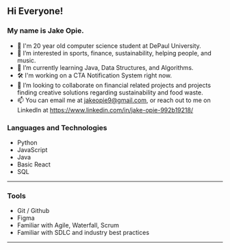 ## Hi Everyone!
### My name is **Jake Opie**. 


- 👋 I'm 20 year old computer science student at DePaul University.
- 👀 I’m interested in sports, finance, sustainability, helping people, and music.
- 🌱 I’m currently learning Java, Data Structures, and Algorithms.
- 🛠️ I'm working on a CTA Notification System right now.
- 💞️ I’m looking to collaborate on financial related projects and projects finding creative solutions regarding sustainability and food waste.
- 📫 You can email me at jakeopie9@gmail.com, or reach out to me on LinkedIn at https://www.linkedin.com/in/jake-opie-992b19218/

### Languages and Technologies
- Python
- JavaScript
- Java
- Basic React
- SQL

---

### Tools
- Git / Github
- Figma
- Familiar with Agile, Waterfall, Scrum
- Familiar with SDLC and industry best practices
---
<!---
jopieji/jopieji is a ✨ special ✨ repository because its `README.md` (this file) appears on your GitHub profile.
You can click the Preview link to take a look at your changes.
--->
## 
